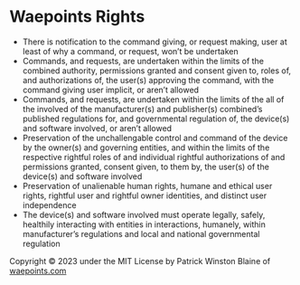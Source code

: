 # Waepoints Rights

+ There is notification to the command giving, or request making, user at least of why a command, or request, won’t be undertaken 
+ Commands, and requests, are undertaken within the limits of the combined authority, permissions granted and consent given to, roles of, and authorizations of, the user(s) approving the command, with the command giving user implicit, or aren’t allowed
+ Commands, and requests, are undertaken within the limits of the all of the involved of the manufacturer(s) and publisher(s) combined’s published regulations for, and governmental regulation of, the device(s) and software involved, or aren’t allowed
+ Preservation of the unchallengable control and command of the device by the owner(s) and governing entities, and within the limits of the respective rightful roles of and individual rightful authorizations of and permissions granted, consent given, to them by, the user(s) of the device(s) and software involved
+ Preservation of unalienable human rights, humane and ethical user rights, rightful user and rightful owner identities, and distinct user independence
+ The device(s) and software involved must operate legally, safely, healthily interacting with entities in interactions, humanely, within manufacturer’s regulations and local and national governmental regulation

Copyright ©️ 2023 under the MIT License by Patrick Winston Blaine of [waepoints.com](https://www.waepoints.com)
